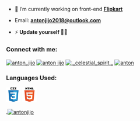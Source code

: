 





- 🔭 I’m currently working on front-end [**Flipkart**](https://antonjijo.github.io/Flipkart-India/)


- Email: **antonjijo2018@outlook.com**

- ⚡ **Update yourself 👍🏻**

<h3 align="left">Connect with me:</h3>
<p align="left">
<a href="https://twitter.com/anton_jijo" target="blank"><img align="center" src="https://raw.githubusercontent.com/rahuldkjain/github-profile-readme-generator/master/src/images/icons/Social/twitter.svg" alt="anton_jijo" height="30" width="40" /></a>
<a href="https://linkedin.com/in/anton jijo" target="blank"><img align="center" src="https://raw.githubusercontent.com/rahuldkjain/github-profile-readme-generator/master/src/images/icons/Social/linked-in-alt.svg" alt="anton jijo" height="30" width="40" /></a>
<a href="https://instagram.com/._celestial_spirit._" target="blank"><img align="center" src="https://raw.githubusercontent.com/rahuldkjain/github-profile-readme-generator/master/src/images/icons/Social/instagram.svg" alt="._celestial_spirit._" height="30" width="40" /></a>
<a href="https://www.hackerrank.com/anton" target="blank"><img align="center" src="https://raw.githubusercontent.com/rahuldkjain/github-profile-readme-generator/master/src/images/icons/Social/hackerrank.svg" alt="anton" height="30" width="40" /></a>
</p>

<h3 align="left">Languages Used:</h3>
<p align="left"> <img src="https://raw.githubusercontent.com/devicons/devicon/master/icons/css3/css3-original-wordmark.svg" alt="css3" width="40" height="40"/> </a> <a href="https://www.w3.org/html/" target="_blank" rel="noreferrer"> <img src="https://raw.githubusercontent.com/devicons/devicon/master/icons/html5/html5-original-wordmark.svg" alt="html5" width="40" height="40"/> </a> <a href="https://www.linux.org/" target="_blank" rel="noreferrer"> </p>

<p>&nbsp;<img align="center" src="https://github-readme-stats.vercel.app/api?username=antonjijo&show_icons=true&locale=en" alt="antonjijo" /></p>
